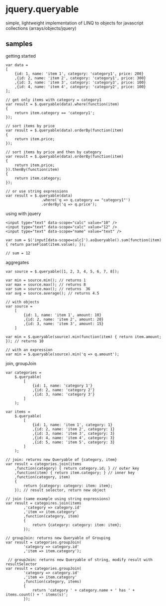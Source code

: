 jquery.queryable
================

simple, lightweight implementation of LINQ to objects for javascript collections (arrays/objects/jquery)


samples
----------------

getting started

    var data = 
    [
        {id: 1, name: 'item 1', category: 'category1', price: 200}
        ,{id: 2, name: 'item 2', category: 'category1', price: 300}
        ,{id: 3, name: 'item 3', category: 'category3', price: 100}
        ,{id: 4, name: 'item 4', category: 'category2', price: 100}
    ];
    
    // get only items with category = category1
    var result = $.queryable(data).where(function(item)
    {
        return item.category == 'category1';
    });
    
    // sort items by price
    var result = $.queryable(data).orderBy(function(item)
    {
        return item.price;
    });
    
    // sort items by price and then by category
    var result = $.queryable(data).orderBy(function(item)
    {
        return item.price;
    }).thenBy(function(item)
    {
        return item.category;
    });
    
    // or use string expressions
    var result = $.queryable(data)
                    .where('q => q.category == "category1"')
                    .orderBy('q => q.price');

using with jquery
    
    <input type="text" data-scope="calc" value="10" />
    <input type="text" data-scope="calc" value="12" />
    <input type="text" data-scope="name" value="text" />
    
    var sum = $('input[data-scope=calc]').asQueryable().sum(function(item) { return parseFloat(item.value); });
    
    // sum = 12
    
aggregates

    var source = $.queryable([1, 2, 3, 4, 5, 6, 7, 8]);
    
    var min = source.min(); // returns 1
    var max = source.max(); // returns 8
    var sum = source.max(); // returns  36
    var avg = source.average(); // returns 4.5
    
    // with objects
    var source =
        [
            {id: 1, name: 'item 1', amount: 10}
            ,{id: 2, name: 'item 2', amount: 20}
            ,{id: 3, name: 'item 3', amount: 15}
        ]
    
    var min = $.queryable(source).min(function(item) { return item.amount; }); // returns 10

    // with an expression
    var min = $.queryable(source).min('q => q.amount');
    
join, groupJoin

    var categories =
    	$.queryable(
			[
				{id: 1, name: 'category 1'}
				,{id: 2, name: 'category 2'}
				,{id: 3, name: 'category 3'}
			]
		);

	var items =
		$.queryable(
			[
				{id: 1, name: 'item 1', category: 1}
				,{id: 2, name: 'item 2', category: 1}
				,{id: 3, name: 'item 3', category: 3}
				,{id: 4, name: 'item 4', category: 3}
				,{id: 5, name: 'item 5', category: 3}
			] 
		);

    // join: returns new Queryable of {category, item}
    var result = categories.join(items
        ,function(category) { return category.id; } // outer key
        ,function(item) { return item.category; } // inner key
        ,function(category, item)
        {
            return {category: category: item: item};
        }); // result selector, return new object
    
    // join (same example using string expressions)
    var result = categoires.join(items
            ,'category => category.id'
            ,'item => item.category'
            ,function(category, item)
            {
                return {category: category: item: item};
            });
    
    // groupJoin: returns new Queryable of Grouping
    var result = categories.groupJoin(
            'category => category.id'
            ,'item => item.category'); 
        
     // groupJoin: returns new Queryable of string, modify result with resultSelector
    var result = categories.groupJoin(
            'category => category.id'
            ,'item => item.category'
            ,function(category, items)
            {
                return 'category ' + category.name + ' has ' + items.count() + ' items(s)';
            });
    
    
